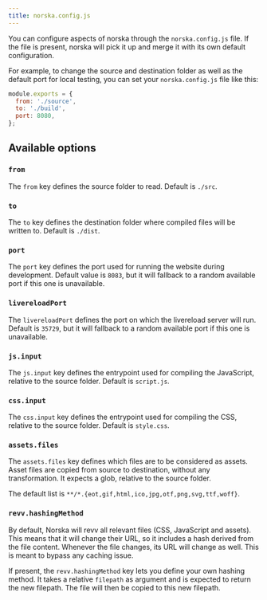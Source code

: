 ```yaml
---
title: norska.config.js
---
```


You can configure aspects of norska through the `norska.config.js` file. If the
file is present, norska will pick it up and merge it with its own default
configuration.

For example, to change the source and destination folder as well as the default
port for local testing, you can set your `norska.config.js` file like this:

```js
module.exports = {
  from: './source',
  to: './build',
  port: 8080,
};
```

## Available options

### `from`

The `from` key defines the source folder to read. Default is `./src`.

### `to`

The `to` key defines the destination folder where compiled files will be written
to. Default is `./dist`.

### `port`

The `port` key defines the port used for running the website during development.
Default value is `8083`, but it will fallback to a random available port if this
one is unavailable.

### `livereloadPort`

The `livereloadPort` defines the port on which the livereload server will run.
Default is `35729`, but it will fallback to a random available port if this one
is unavailable.

### `js.input`

The `js.input` key defines the entrypoint used for compiling the JavaScript,
relative to the source folder. Default is `script.js`.

### `css.input`

The `css.input` key defines the entrypoint used for compiling the CSS,
relative to the source folder. Default is `style.css`.

### `assets.files`

The `assets.files` key defines which files are to be considered as assets. Asset
files are copied from source to destination, without any transformation. It
expects a glob, relative to the source folder.

The default list is `**/*.{eot,gif,html,ico,jpg,otf,png,svg,ttf,woff}`.

### `revv.hashingMethod`

By default, Norska will revv all relevant files (CSS, JavaScript and
assets). This means that it will change their URL, so it includes a hash derived
from the file content. Whenever the file changes, its URL will change as well.
This is meant to bypass any caching issue.

If present, the `revv.hashingMethod` key lets you define your own hashing
method. It takes a relative `filepath` as argument and is expected to return the
new filepath. The file will then be copied to this new filepath.
